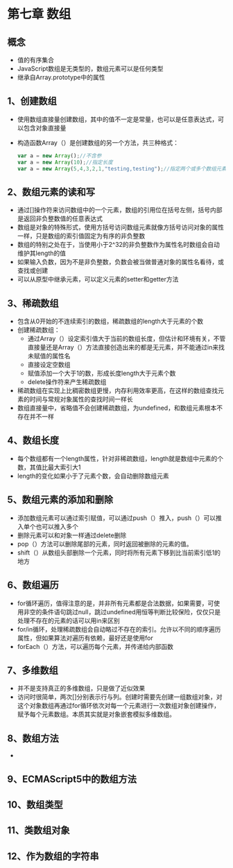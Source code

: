 # 第七章 数组

## 概念

* 值的有序集合
* JavaScript数组是无类型的，数组元素可以是任何类型
* 继承自Array.prototype中的属性

## 1、创建数组

* 使用数组直接量创建数组，其中的值不一定是常量，也可以是任意表达式，可以包含对象直接量

* 构造函数Array（）是创建数组的另一个方法，共三种格式：

  ``` javascript
  var a = new Array();//不含参
  var a = new Array(10);//指定长度
  var a = new Array(5,4,3,2,1,"testing,testing");//指定两个或多个数组元素
  ```

  

## 2、数组元素的读和写

* 通过[]操作符来访问数组中的一个元素，数组的引用位在括号左侧，括号内部是返回非负整数值的任意表达式
* 数组是对象的特殊形式，使用方括号访问数组元素就像方括号访问对象的属性一样，只是数组的索引值固定为有序的非负整数
* 数组的特别之处在于，当使用小于2^32的非负整数作为属性名时数组会自动维护其length的值
* 如果输入负数，因为不是非负整数，负数会被当做普通对象的属性名看待，或查找或创建
* 可以从原型中继承元素，可以定义元素的setter和getter方法

## 3、稀疏数组

* 包含从0开始的不连续索引的数组，稀疏数组的length大于元素的个数
* 创建稀疏数组：
  * 通过Array（）设定索引值大于当前的数组长度，但估计和环境有关，不管直接量还是Array（）方法直接创造出来的都是无元素，并不能通过in来找未赋值的属性名
  * 直接设定空数组
  * 赋值添加一个大于1的数，形成长度length大于元素个数
  * delete操作符来产生稀疏数组
* 稀疏数组在实现上比稠密数组更慢，内存利用效率更高，在这样的数组查找元素的时间与常规对象属性的查找时间一样长
* 数组直接量中，省略值不会创建稀疏数组，为undefined，和数组元素根本不存在并不一样

## 4、数组长度

* 每个数组都有一个length属性，针对非稀疏数组，length就是数组中元素的个数，其值比最大索引大1
* length的变化如果小于了元素个数，会自动删除数组元素

## 5、数组元素的添加和删除

* 添加数组元素可以通过索引赋值，可以通过push（）推入，push（）可以推入单个也可以推入多个
* 删除元素可以和对象一样通过delete删除
* pop（）方法可以删除尾部的元素，同时返回被删除的元素的值。
* shift（）从数组头部删除一个元素，同时将所有元素下移到比当前索引低1的地方

## 6、数组遍历

* for循环遍历，值得注意的是，并非所有元素都是合法数据，如果需要，可使用非空的条件语句跳过null，跳过undefined用恒等判断比较保险，仅仅只是处理不存在的元素的话可以用in来区别
* for/in循环，处理稀疏数组会自动略过不存在的索引。允许以不同的顺序遍历属性，但如果算法对遍历有依赖，最好还是使用for
* forEach（）方法，可以遍历每个元素，并传递给内部函数

## 7、多维数组

* 并不是支持真正的多维数组，只是做了近似效果
* 访问时很简单，两次[]分别表示行与列。创建时需要先创建一组数组对象，对这个对象数组再通过for循环依次对每一个元素进行一次数组对象创建操作，赋予每个元素数组。本质其实就是对象嵌套模拟多维数组。

## 8、数组方法

* 

## 9、ECMAScript5中的数组方法

## 10、数组类型

## 11、类数组对象

## 12、作为数组的字符串


